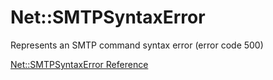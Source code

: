 # Net::SMTPSyntaxError

Represents an SMTP command syntax error (error code 500)

[Net::SMTPSyntaxError Reference](https://ruby-doc.org/stdlib-2.5.0/libdoc/net/smtp/rdoc/Net::SMTPSyntaxError.html)
